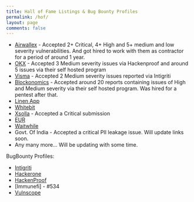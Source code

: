 ```yaml
---
title: Hall of Fame Listings & Bug Bounty Profiles
permalink: /hof/
layout: page
comments: false
---
```


- [Airwallex](https://medium.com/airwallex-engineering/a-pragmatic-guide-to-building-your-bug-bounty-program-e328b7492c67#:~:text=Enter%2C%20Siddharth.,his%20university%20fees.) - Accepted 2+ Critical, 4+ High and 5+ medium and low severity vulnerabilities. And got hired to work with them as contractor for a period of around 1 year.
- [OKX](https://hackenproof.com/okx-1/okx/influencers#:~:text=1-,Siddharth%20Bharadwaj,-%40SiddharthBharadwaj) - Accepted 3 Medium severity issues via Hackenproof and around 5 issues via their self hosted program
- [Visma](https://www.visma.com/trust-centre/security/hall-of-fame/#:~:text=2023-,Siddharth%20Bharadwaj,-2023) - Accepted 2 Medium severity issues reported via Intigriti
- [Blockonomics](https://blockonomics.co) -  Accepted around 20 reports containing issues of High and Medium severity via their self hosted program. Was hired for a pentest after that.
- [Linen App](https://linen.app/bug-bounty/#:~:text=Yeshwanth-,Siddharth%20Bharadwaj,-Irtaza%20Shaikh)
- [Whitebit](https://whitebit.com/)
- [Xsolla](xsolla.com) - Accepted a Critical submission
- [EUR](https://www.eur.nl/en/campus/locations/campus-woudestein/security-safety/information-security/hall-fame#:~:text=Opens%20external-,Siddharth%20Bharadwaj,-%2C%20Twitter)
- [Waitwhile](https://waitwhile.com/)
- Govt. Of India - Accepted a critical PII leakage issue. Will update links soon.
- Any many more... Will be updating with some time.

BugBounty Profiles:
- [Intigriti](https://app.intigriti.com/profile/siddharthbharadwaj)
- [Hackerone](https://hackerone.com/siddharthbharadwaj?type=user)
- [HackenProof](https://hackenproof.com/hackers/siddharthbharadwaj)
- [Immunefi] - #534
- [Vulnscope](https://www.vulnscope.com/siddharthbharadwaj)
